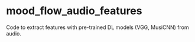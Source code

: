 # mood_flow_audio_features
Code to extract features with pre-trained DL models (VGG, MusiCNN) from audio.
